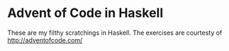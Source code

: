 # Advent of Code in Haskell

These are my filthy scratchings in Haskell. The exercises are courtesty of http://adventofcode.com/
